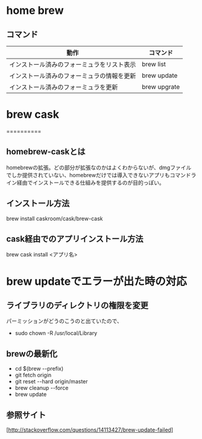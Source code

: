 # home brew

## コマンド

|動作|コマンド|
|---|---|
|インストール済みのフォーミュラをリスト表示|brew list|
|インストール済みのフォーミュラの情報を更新|brew update|
|インストール済みのフォーミュラを更新|brew upgrate <fomura-name>|


# brew cask
==========

## homebrew-caskとは
homebrewの拡張。どの部分が拡張なのかはよくわからないが、dmgファイルでしか提供されていない、homebrewだけでは導入できないアプリもコマンドライン経由でインストールできる仕組みを提供するのが目的っぽい。


## インストール方法
brew install caskroom/cask/brew-cask


## cask経由でのアプリインストール方法
brew cask install <アプリ名>



brew updateでエラーが出た時の対応
=========

## ライブラリのディレクトリの権限を変更
パーミッションがどうのこうのと出ていたので、

* sudo chown -R <user> /usr/local/Library


## brewの最新化
* cd $(brew --prefix)
* git fetch origin
* git reset --hard origin/master
* brew cleanup --force
* brew update


## 参照サイト
[http://stackoverflow.com/questions/14113427/brew-update-failed]




